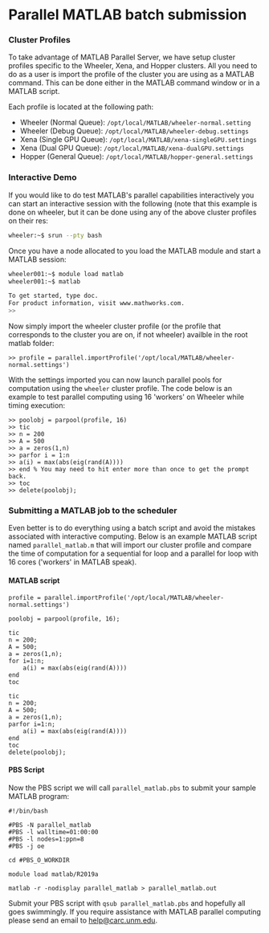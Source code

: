 # Parallel MATLAB batch submission

### Cluster Profiles

To take advantage of MATLAB Parallel Server, we have setup cluster profiles specific to the Wheeler, Xena, and Hopper clusters. 
All you need to do as a user is import the profile of the cluster you are using as a MATLAB command.
This can be done either in the MATLAB command window or in a MATLAB script.

Each profile is located at the following path:

- Wheeler (Normal Queue): `/opt/local/MATLAB/wheeler-normal.setting`
- Wheeler (Debug Queue): `/opt/local/MATLAB/wheeler-debug.settings`
- Xena (Single GPU Queue): `/opt/local/MATLAB/xena-singleGPU.settings`
- Xena (Dual GPU Queue): `/opt/local/MATLAB/xena-dualGPU.settings`
- Hopper (General Queue): `/opt/local/MATLAB/hopper-general.settings`


### Interactive Demo

If you would like to do test MATLAB's parallel capabilities interactively you can start an interactive session with the following (note that this example is done on wheeler, but it can be done using any of the above cluster profiles on their res:


```bash
wheeler:~$ srun --pty bash
```
Once you have a node allocated to you load the MATLAB module and start a MATLAB session:

```bash
wheeler001:~$ module load matlab
wheeler001:~$ matlab

To get started, type doc.
For product information, visit www.mathworks.com.
>>
```
Now simply import the wheeler cluster profile (or the profile that corresponds to the cluster you are on, if not wheeler) availble in the root matlab folder:

```
>> profile = parallel.importProfile('/opt/local/MATLAB/wheeler-normal.settings')
```
With the settings imported you can now launch parallel pools for computation using the `wheeler` cluster profile. The code below is an example to test parallel computing using 16 'workers' on Wheeler while timing execution:

```
>> poolobj = parpool(profile, 16)
>> tic
>> n = 200
>> A = 500
>> a = zeros(1,n)
>> parfor i = 1:n
>> a(i) = max(abs(eig(rand(A))))
>> end % You may need to hit enter more than once to get the prompt back.
>> toc
>> delete(poolobj);
```

### Submitting a MATLAB job to the scheduler

Even better is to do everything using a batch script and avoid the mistakes associated with interactive computing. Below is an example MATLAB script named `parallel_matlab.m` that will import our cluster profile and compare the time of computation for a sequential for loop and a parallel for loop with 16 cores ('workers' in MATLAB speak).

#### MATLAB script

```
profile = parallel.importProfile('/opt/local/MATLAB/wheeler-normal.settings')

poolobj = parpool(profile, 16);

tic
n = 200;
A = 500;
a = zeros(1,n);
for i=1:n;
    a(i) = max(abs(eig(rand(A))))
end
toc

tic
n = 200;
A = 500;
a = zeros(1,n);
parfor i=1:n;
    a(i) = max(abs(eig(rand(A))))
end
toc
delete(poolobj);
```

#### PBS Script

Now the PBS script we will call `parallel_matlab.pbs` to submit your sample MATLAB program:

```
#!/bin/bash

#PBS -N parallel_matlab
#PBS -l walltime=01:00:00
#PBS -l nodes=1:ppn=8
#PBS -j oe

cd #PBS_O_WORKDIR

module load matlab/R2019a

matlab -r -nodisplay parallel_matlab > parallel_matlab.out
```
Submit your PBS script with `qsub parallel_matlab.pbs` and hopefully all goes swimmingly. If you require assistance with MATLAB parallel computing please send an email to help@carc.unm.edu.



